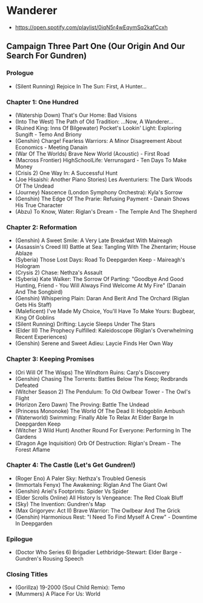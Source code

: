 # Wanderer

* https://open.spotify.com/playlist/0iqN5r4wEqymSq2kafCcxh

## Campaign Three Part One (Our Origin And Our Search For Gundren)
### Prologue

* (Silent Running) Rejoice In The Sun: First, A Hunter...

### Chapter 1: One Hundred

* (Watership Down) That's Our Home: Bad Visions
* (Into The West) The Path of Old Tradition: ...Now, A Wanderer...
* (Ruined King: Inns Of Bilgewater) Pocket's Lookin' Light: Exploring Sungift - Temo And Briony
* (Genshin) Charge! Fearless Warriors: A Minor Disagreement About Economics - Meeting Danain
* (War Of The Worlds) Brave New World (Acoustic) - First Road
* (Macross Frontier) HighSchoolLife: Verrunsgard - Ten Days To Make Money
* (Crisis 2) One Way In: A Successful Hunt
* (Joe Hisaishi: Another Piano Stories) Les Aventuriers: The Dark Woods Of The Undead
* (Journey) Nascence (London Symphony Orchestra): Kyla's Sorrow
* (Genshin) The Edge Of The Prarie: Refusing Payment - Danain Shows His True Character
* (Abzu) To Know, Water: Riglan's Dream - The Temple And The Shepherd

### Chapter 2: Reformation

* (Genshin) A Sweet Smile: A Very Late Breakfast With Maireagh
* (Assassin's Creed III) Battle at Sea: Tangling With The Zhentarim; House Ablaze
* (Syberia) Those Lost Days: Road To Deepgarden Keep - Maireagh's Hologram
* (Crysis 2) Chase: Nethza's Assault
* (Syberia) Kate Walker: The Sorrow Of Parting: "Goodbye And Good Hunting, Friend - You Will Always Find Welcome At My Fire" (Danain And The Songbird)
* (Genshin) Whispering Plain: Daran And Berit And The Orchard (Riglan Gets His Staff)
* (Maleficent) I've Made My Choice, You'll Have To Make Yours: Bugbear, King Of Goblins
* (Silent Running) Drifting: Laycie Sleeps Under The Stars
* (Elder III) The Prophecy Fulfilled: Kaleidoscope (Riglan's Overwhelming Recent Experiences)
* (Genshin) Serene and Sweet Adieu: Laycie Finds Her Own Way

### Chapter 3: Keeping Promises

* (Ori Will Of The Wisps) The Windtorn Ruins: Carp's Discovery
* (Genshin) Chasing The Torrents: Battles Below The Keep; Redbrands Defeated
* (Witcher Season 2) The Pendulum: To Old Owlbear Tower - The Owl's Flight
* (Horizon Zero Dawn) The Proving: Battle The Undead
* (Princess Mononoke) The World Of The Dead II: Hobgoblin Ambush
* (Waterworld) Swimming: Finally Able To Relax At Elder Barge In Deepgarden Keep
* (Witcher 3 Wild Hunt) Another Round For Everyone: Performing In The Gardens
* (Dragon Age Inquisition) Orb Of Destruction: Riglan's Dream - The Forest Aflame

### Chapter 4: The Castle (Let's Get Gundren!)

* (Roger Eno) A Paler Sky: Nethza's Troubled Genesis
* (Immortals Fenyx) The Awakening: Riglan And The Giant Owl
* (Genshin) Ariel's Footprints: Spider Vs Spider
* (Elder Scrolls Online) All History Is Vengeance: The Red Cloak Bluff
* (Sky) The Invention: Gundren's Map
* (Max Grigoryev: Act II) Brave Warrior: The Owlbear And The Grick
* (Genshin) Harmonious Rest: "I Need To Find Myself A Crew" - Downtime In Deepgarden

### Epilogue

* (Doctor Who Series 6) Brigadier Lethbridge-Stewart: Elder Barge - Gundren's Rousing Speech

### Closing Titles

* (Gorillza) 19-2000 (Soul Child Remix): Temo
* (Mummers) A Place For Us: World
